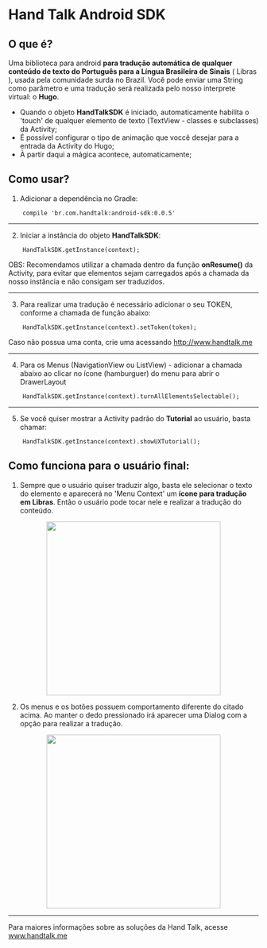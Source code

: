 # Hand Talk Android SDK

## O que é?

Uma biblioteca para android **para tradução automática de qualquer conteúdo de texto do Português para a Língua Brasileira de Sinais** ( Libras ), usada pela comunidade surda no Brazil.
Você pode enviar uma String como parâmetro e uma tradução será realizada pelo nosso interprete virtual: o **Hugo**.

* Quando o objeto **HandTalkSDK** é iniciado, automaticamente habilita o 'touch' de qualquer elemento de texto (TextView - classes e subclasses) da Activity;
* É possível configurar o tipo de animação que voccê desejar para a entrada da Activity do Hugo;
* À partir daqui a mágica acontece, automaticamente;

## Como usar?

1) Adicionar a dependência no Gradle:

```
    compile 'br.com.handtalk:android-sdk:0.0.5'
```
-----

2) Iniciar a instância do objeto **HandTalkSDK**:
```
    HandTalkSDK.getInstance(context);
```
OBS: Recomendamos utilizar a chamada dentro da função **onResume()** da Activity, para evitar que elementos sejam carregados após a chamada da nosso instância e não consigam ser traduzidos.

-----

3) Para realizar uma tradução é necessário adicionar o seu TOKEN, conforme a chamada de função abaixo:

```
    HandTalkSDK.getInstance(context).setToken(token);
```

Caso não possua uma conta, crie uma acessando http://www.handtalk.me

-----

4) Para os Menus (NavigationView ou ListView) - adicionar a chamada abaixo ao clicar no ícone (hamburguer) do menu para abrir o DrawerLayout

```
    HandTalkSDK.getInstance(context).turnAllElementsSelectable();
```
-----

5) Se você quiser mostrar a Activity padrão do **Tutorial** ao usuário, basta chamar:
```
    HandTalkSDK.getInstance(context).showUXTutorial();
```


## Como funciona para o usuário final:

1) Sempre que o usuário quiser traduzir algo, basta ele selecionar o texto do elemento e aparecerá no 'Menu Context' um  **ícone para tradução em Libras**. Então o usuário pode tocar nele e realizar a tradução do conteúdo.

 <center><img width='350' src='https://github.com/Hand-Talk/android-library/blob/master/app/src/main/res/drawable/tuto01.png'></center>

2) Os menus e os botões possuem comportamento diferente do citado acima. Ao manter o dedo pressionado irá aparecer uma Dialog com a opção para realizar a tradução.

<center><img width='350' src='https://github.com/Hand-Talk/android-library/blob/master/app/src/main/res/drawable/tuto02.png'></center>


-----
Para maiores informações sobre as soluções da Hand Talk, acesse www.handtalk.me

